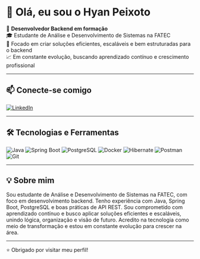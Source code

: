 # 👋 Olá, eu sou o Hyan Peixoto

🎯 **Desenvolvedor Backend em formação**  
🎓 Estudante de Análise e Desenvolvimento de Sistemas na FATEC  
🚀 Focado em criar soluções eficientes, escaláveis e bem estruturadas para o backend  
📈 Em constante evolução, buscando aprendizado contínuo e crescimento profissional

---

## 📫 Conecte-se comigo

[![LinkedIn](https://img.shields.io/badge/LinkedIn-blue?style=for-the-badge&logo=linkedin&logoColor=white)](https://www.linkedin.com/in/hyan-zardo/)  

---

## 🛠️ Tecnologias e Ferramentas

![Java](https://img.shields.io/badge/-Java-007396?style=flat&logo=java&logoColor=white) ![Spring Boot](https://img.shields.io/badge/-Spring%20Boot-6DB33F?style=flat&logo=spring-boot&logoColor=white)  ![PostgreSQL](https://img.shields.io/badge/-PostgreSQL-4169E1?style=flat&logo=postgresql&logoColor=white)  ![Docker](https://img.shields.io/badge/-Docker-2496ED?style=flat&logo=docker&logoColor=white)  ![Hibernate](https://img.shields.io/badge/-Hibernate-59666C?style=flat&logo=hibernate&logoColor=white)  ![Postman](https://img.shields.io/badge/-Postman-FF6C37?style=flat&logo=postman&logoColor=white)  ![Git](https://img.shields.io/badge/-Git-F05032?style=flat&logo=git&logoColor=white)

---

## 💡 Sobre mim

Sou estudante de Análise e Desenvolvimento de Sistemas na FATEC, com foco em desenvolvimento backend. Tenho experiência com Java, Spring Boot, PostgreSQL e boas práticas de API REST. Sou comprometido com aprendizado contínuo e busco aplicar soluções eficientes e escaláveis, unindo lógica, organização e visão de futuro. Acredito na tecnologia como meio de transformação e estou em constante evolução para crescer na área.

---

⭐ Obrigado por visitar meu perfil!
